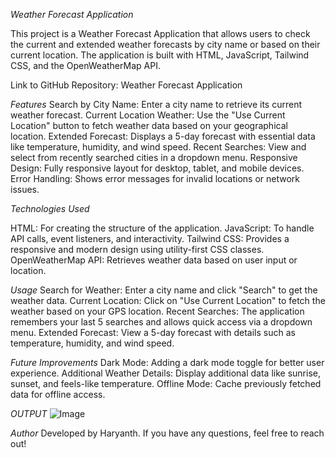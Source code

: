 *Weather Forecast Application*


This project is a Weather Forecast Application that allows users to check the current and extended weather forecasts by city name or based on their current location. The application is built with HTML, JavaScript, Tailwind CSS, and the OpenWeatherMap API.

Link to GitHub Repository: Weather Forecast Application

*Features*
Search by City Name: Enter a city name to retrieve its current weather forecast.
Current Location Weather: Use the "Use Current Location" button to fetch weather data based on your geographical location.
Extended Forecast: Displays a 5-day forecast with essential data like temperature, humidity, and wind speed.
Recent Searches: View and select from recently searched cities in a dropdown menu.
Responsive Design: Fully responsive layout for desktop, tablet, and mobile devices.
Error Handling: Shows error messages for invalid locations or network issues.

*Technologies Used*

HTML: For creating the structure of the application.
JavaScript: To handle API calls, event listeners, and interactivity.
Tailwind CSS: Provides a responsive and modern design using utility-first CSS classes.
OpenWeatherMap API: Retrieves weather data based on user input or location.

*Usage* 
Search for Weather: Enter a city name and click "Search" to get the weather data.
Current Location: Click on "Use Current Location" to fetch the weather based on your GPS location.
Recent Searches: The application remembers your last 5 searches and allows quick access via a dropdown menu.
Extended Forecast: View a 5-day forecast with details such as temperature, humidity, and wind speed.

*Future Improvements*
Dark Mode: Adding a dark mode toggle for better user experience.
Additional Weather Details: Display additional data like sunrise, sunset, and feels-like temperature.
Offline Mode: Cache previously fetched data for offline access.

*OUTPUT*
![Image](https://github.com/user-attachments/assets/abee9a92-cc1d-43e0-9244-c402d0894b92)

*Author*
Developed by Haryanth. If you have any questions, feel free to reach out!





